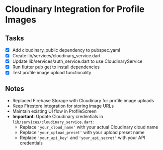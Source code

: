 # Cloudinary Integration for Profile Images

## Tasks
- [x] Add cloudinary_public dependency to pubspec.yaml
- [x] Create lib/services/cloudinary_service.dart
- [x] Update lib/services/auth_service.dart to use CloudinaryService
- [x] Run flutter pub get to install dependencies
- [x] Test profile image upload functionality

## Notes
- Replaced Firebase Storage with Cloudinary for profile image uploads
- Keep Firestore integration for storing image URLs
- Maintain existing UI flow in ProfileScreen
- **Important**: Update Cloudinary credentials in `lib/services/cloudinary_service.dart`:
  - Replace `'your_cloud_name'` with your actual Cloudinary cloud name
  - Replace `'your_upload_preset'` with your upload preset name
  - Replace `'your_api_key'` and `'your_api_secret'` with your API credentials
